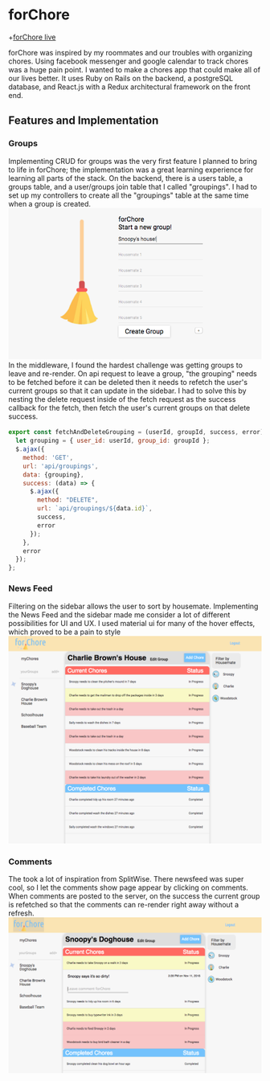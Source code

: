 [groups]: docs/wireframe/images/group-feature.png "Group-Page"
[comments-show]: docs/wireframe/images/comment.png "Comment"
[group-create]: docs/wireframe/images/create-group.png "Create"
# forChore #

+[forChore live](https://forchore.herokuapp.com/#/)

forChore was inspired by my roommates and our troubles with organizing chores. Using facebook messenger and google calendar to track chores was a huge pain point. I wanted to make a chores app that could make all of our lives better. It uses Ruby on Rails on the backend, a postgreSQL database, and React.js with a Redux architectural framework on the front end.

## Features and Implementation

### Groups

Implementing CRUD for groups was the very first feature I planned to bring to life in forChore; the implementation was a great learning experience for learning all parts of the stack. On the backend, there is a users table, a groups table, and a user/groups join table that I called "groupings". I had to set up my controllers to create all the "groupings" table at the same time when a group is created.
![alt text][group-create]
In the middleware, I found the hardest challenge was getting groups to leave and re-render. On api request to leave a group, "the grouping" needs to be fetched before it can be deleted then it needs to refetch the user's current groups so that it can update in the sidebar. I had to solve this by nesting the delete request inside of the fetch request as the success callback for the fetch, then fetch the user's current groups on that delete success.
```javascript
export const fetchAndDeleteGrouping = (userId, groupId, success, error) => {
  let grouping = { user_id: userId, group_id: groupId };
  $.ajax({
    method: 'GET',
    url: 'api/groupings',
    data: {grouping},
    success: (data) => {
      $.ajax({
        method: "DELETE",
        url: `api/groupings/${data.id}`,
        success,
        error
      });
    },
    error
  });
};
```
### News Feed

Filtering on the sidebar allows the user to sort by housemate. Implementing the News Feed and the sidebar made me consider a lot of different possibilities for UI and UX. I used material ui for many of the hover effects, which proved to be a pain to style
![alt text][groups]
### Comments

The took a lot of inspiration from SplitWise. There newsfeed was super cool, so I let the comments show page appear by clicking on comments. When comments are posted to the server, on the success the current group is refetched so that the comments can re-render right away without a refresh.
![alt text][comments-show]



<!--
The challenge on my group creation was that I had to create a group and the associated "groupings" to that group at the same time. I was able to utilize the fabled "rails magic" to set "groupings" to the group.  -->
